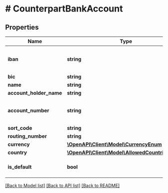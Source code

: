 # # CounterpartBankAccount

## Properties

Name | Type | Description | Notes
------------ | ------------- | ------------- | -------------
**iban** | **string** | required for non-GB bank accounts | [optional]
**bic** | **string** |  | [optional]
**name** | **string** |  | [optional]
**account_holder_name** | **string** |  | [optional]
**account_number** | **string** | required for non-GB bank accounts | [optional]
**sort_code** | **string** |  | [optional]
**routing_number** | **string** |  | [optional]
**currency** | [**\OpenAPI\Client\Model\CurrencyEnum**](CurrencyEnum.md) |  |
**country** | [**\OpenAPI\Client\Model\AllowedCountriesCodes**](AllowedCountriesCodes.md) |  |
**is_default** | **bool** |  | [optional] [default to false]

[[Back to Model list]](../../README.md#models) [[Back to API list]](../../README.md#endpoints) [[Back to README]](../../README.md)
